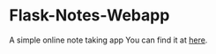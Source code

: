 # Flask-Notes-Webapp
A simple online note taking app
You can find it at [here](http://appnotemy.herokuapp.com/).
